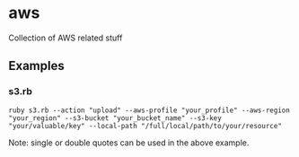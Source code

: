 # aws
Collection of AWS related stuff

## Examples

### s3.rb
```shell
ruby s3.rb --action "upload" --aws-profile "your_profile" --aws-region "your_region" --s3-bucket "your_bucket_name" --s3-key "your/valuable/key" --local-path "/full/local/path/to/your/resource"
```
Note: single or double quotes can be used in the above example.
